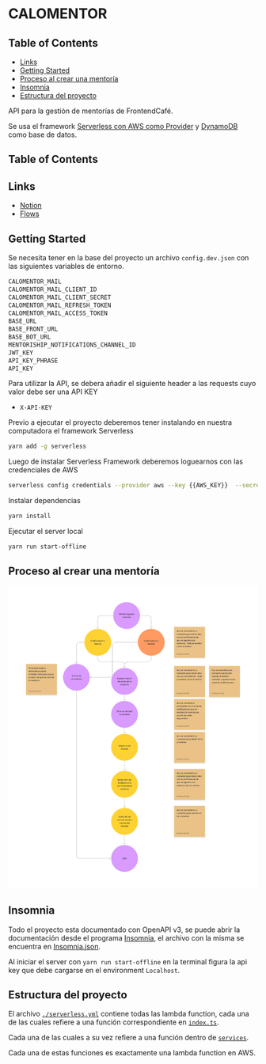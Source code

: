 # CALOMENTOR

## Table of Contents
<!-- START doctoc generated TOC please keep comment here to allow auto update -->
<!-- DON'T EDIT THIS SECTION, INSTEAD RE-RUN doctoc TO UPDATE -->
- [Links](#links)
- [Getting Started](#getting-started)
- [Proceso al crear una mentoría](#proceso-al-crear-una-mentoría)
- [Insomnia](#insomnia)
- [Estructura del proyecto](#estructura-del-proyecto)

<!-- END doctoc generated TOC please keep comment here to allow auto update -->

API para la gestión de mentorías de FrontendCafé.

Se usa el framework [Serverless con AWS como Provider](https://www.serverless.com/framework/docs/providers/aws) y [DynamoDB](https://docs.aws.amazon.com/sdk-for-javascript/v2/developer-guide/dynamodb-example-document-client.html) como base de datos.

## Table of Contents

## Links
- [Notion](https://www.notion.so/Calomentor-989804b257604f49b7998834bfd7014f)
- [Flows](https://www.figma.com/file/vI79Z9dt9ibWwB7klmE1ha/Calomentor-Jam?node-id=0%3A1)

## Getting Started

Se necesita tener en la base del proyecto un archivo `config.dev.json` con las siguientes variables de entorno.

```
CALOMENTOR_MAIL
CALOMENTOR_MAIL_CLIENT_ID
CALOMENTOR_MAIL_CLIENT_SECRET
CALOMENTOR_MAIL_REFRESH_TOKEN
CALOMENTOR_MAIL_ACCESS_TOKEN
BASE_URL
BASE_FRONT_URL
BASE_BOT_URL
MENTORISHIP_NOTIFICATIONS_CHANNEL_ID
JWT_KEY
API_KEY_PHRASE
API_KEY
```

Para utilizar la API, se debera añadir el siguiente header a las requests cuyo valor debe ser una API KEY

- `X-API-KEY`

Previo a ejecutar el proyecto deberemos tener instalando en nuestra computadora el framework Serverless

```bash
yarn add -g serverless
```

Luego de instalar Serverless Framework deberemos loguearnos con las credenciales de AWS

```bash
serverless config credentials --provider aws --key {{AWS_KEY}}  --secret {{AWS_SECRET_KEY}}
```

Instalar dependencias

```bash
yarn install
```

Ejecutar el server local

```bash
yarn run start-offline
```

## Proceso al crear una mentoría

![Mentorship Flow](./docs/create-mentorship-flow.png)

## Insomnia

Todo el proyecto esta documentado con OpenAPI v3, se puede abrir la documentación desde el programa [Insomnia](https://insomnia.rest/), el archivo con la misma se encuentra en [Insomnia.json](./docs/Insomnia.json).

Al iniciar el server con `yarn run start-offline` en la terminal figura la api key que debe cargarse en el environment `Localhost`.

## Estructura del proyecto

El archivo [`./serverless.yml`](./serverless.yml) contiene todas las lambda function, cada una de las cuales refiere a una función correspondiente en [`index.ts`](./index.ts).

Cada una de las cuales a su vez refiere a una función dentro de [`services`](./services).

Cada una de estas funciones es exactamente una lambda function en AWS.